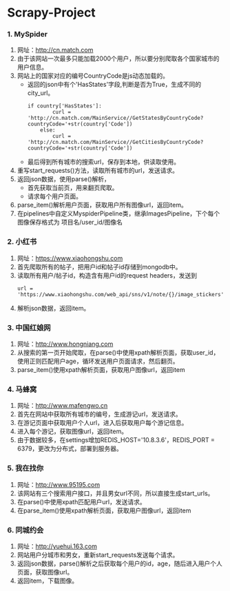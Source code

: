 # Scrapy-Project

### 1. MySpider

1. 网址：http://cn.match.com
2. 由于该网站一次最多只能加载2000个用户，所以要分别爬取各个国家城市的用户信息。
3. 网站上的国家对应的编号CountryCode是js动态加载的。
    - 返回的json中有个'HasStates'字段,判断是否为True，生成不同的city_url。
        ```
        if country['HasStates']:
                curl = 'http://cn.match.com/MainService//GetStatesByCountryCode?countryCode='+str(country['Code'])
            else:
                curl = 'http://cn.match.com/MainService//GetCitiesByCountryCode?countryCode='+str(country['Code'])
        ```
    - 最后得到所有城市的搜索url，保存到本地，供读取使用。
4. 重写start_requests()方法，读取所有城市的url，发送请求。
5. 返回json数据，使用parse()解析，
    - 首先获取当前页，用来翻页爬取。
    - 请求每个用户页面。
6. parse_item()解析用户页面，获取用户所有图像url，返回item。
7. 在pipelines中自定义MyspiderPipeline类，继承ImagesPipeline，下个每个图像保存格式为 项目名/user_id/图像名

### 2. 小红书

1. 网址：https://www.xiaohongshu.com
2. 首先爬取所有的帖子，把用户id和帖子id存储到mongodb中。
3. 读取所有用户/帖子id，构造含有用户id的request headers，发送到
    ```
    url = 'https://www.xiaohongshu.com/web_api/sns/v1/note/{}/image_stickers'.format(item['t_id'])
    ```
4. 解析json数据，返回item。

### 3. 中国红娘网

1. 网址：http://www.hongniang.com
2. 从搜索的第一页开始爬取，在parse()中使用xpath解析页面，获取user_id，使用正则匹配用户age，循环发送用户页面请求，然后翻页。
3. parse_item()使用xpath解析页面，获取用户图像url，返回item

### 4. 马蜂窝

1. 网址：http://www.mafengwo.cn
2. 首先在网站中获取所有城市的编号，生成游记url，发送请求。
3. 在游记页面中获取用户个人url，进入后获取用户每个游记信息。
4. 进入每个游记，获取图像url，返回item。
5. 由于数据较多，在settings增加REDIS_HOST='10.8.3.6'，REDIS_PORT = 6379，更改为分布式，部署到服务器。

### 5. 我在找你

1. 网址：http://www.95195.com
2. 该网站有三个搜索用户接口，并且男女url不同，所以直接生成start_urls。
3. 在parse()中使用xpath匹配用户url，发送请求。
4. 在parse_item()使用xpath解析页面，获取用户图像url，返回item

### 6. 同城约会

1. 网址：http://yuehui.163.com
2. 网站用户分城市和男女，重新start_requests发送每个请求。
3. 返回json数据，parse()解析之后获取每个用户的id，age，随后进入用户个人页面，获取图像url。
4. 返回item，下载图像。